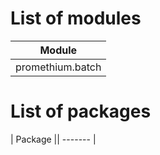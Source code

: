 List of modules
===============
| Module           |
| ---------------- |
| promethium.batch |

List of packages
================
| Package || ------- |
